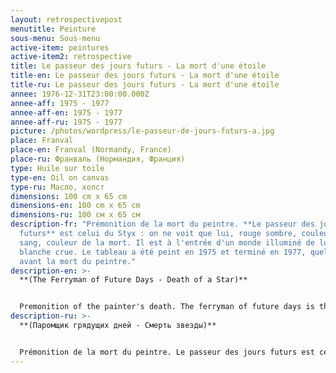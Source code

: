 ```yaml
---
layout: retrospectivepost
menutitle: Peinture
sous-menu: Sous-menu
active-item: peintures
active-item2: retrospective
title: Le passeur des jours futurs - La mort d'une étoile
title-en: Le passeur des jours futurs - La mort d'une étoile
title-ru: Le passeur des jours futurs - La mort d'une étoile
annee: 1976-12-31T23:00:00.000Z
annee-aff: 1975 - 1977
annee-aff-en: 1975 - 1977
annee-aff-ru: 1975 - 1977
picture: /photos/wordpress/le-passeur-de-jours-futurs-a.jpg
place: Franval
place-en: Franval (Normandy, France)
place-ru: Франваль (Нормандия, Франция)
type: Huile sur toile
type-en: Oil on canvas
type-ru: Масло, холст
dimensions: 100 cm x 65 cm
dimensions-en: 100 cm x 65 cm
dimensions-ru: 100 см x 65 см
description-fr: "Prémonition de la mort du peintre. **Le passeur des jours
  futurs** est celui du Styx : on ne voit que lui, rouge sombre, couleur du
  sang, couleur de la mort. Il est à l'entrée d'un monde illuminé de lumière
  blanche crue. Le tableau a été peint en 1975 et terminé en 1977, quelques mois
  avant la mort du peintre."
description-en: >-
  **(The Ferryman of Future Days - Death of a Star)**


  Premonition of the painter's death. The ferryman of future days is the guardian of the Styx: he is the center of attraction in this painting, dark red, color of blood, color of death. He is at the entrance of a world illuminated with pure white light. The painting was started in 1975 and completed in 1977, only a few months before Montlaur's death.
description-ru: >-
  **(Паромщик грядущих дней - Смерть звезды)**


  Prémonition de la mort du peintre. Le passeur des jours futurs est celui du Styx : on ne voit que lui, rouge sombre, couleur du sang, couleur de la mort. Il est à l'entrée d'un monde illuminé de lumière blanche crue. Le tableau a été peint en 1975 et terminé en 1977, quelques mois avant la mort du peintre.
---
```

